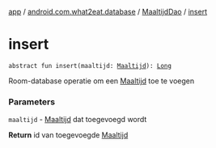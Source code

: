 [app](../../index.md) / [android.com.what2eat.database](../index.md) / [MaaltijdDao](index.md) / [insert](./insert.md)

# insert

`abstract fun insert(maaltijd: `[`Maaltijd`](../../android.com.what2eat.model/-maaltijd/index.md)`): `[`Long`](https://kotlinlang.org/api/latest/jvm/stdlib/kotlin/-long/index.html)

Room-database operatie om een [Maaltijd](../../android.com.what2eat.model/-maaltijd/index.md) toe te voegen

### Parameters

`maaltijd` - [Maaltijd](../../android.com.what2eat.model/-maaltijd/index.md) dat toegevoegd wordt

**Return**
id van toegevoegde [Maaltijd](../../android.com.what2eat.model/-maaltijd/index.md)

